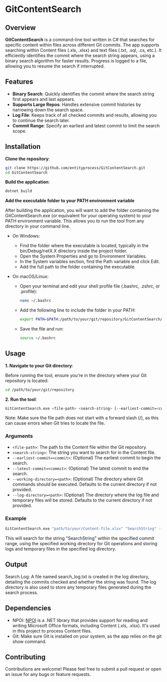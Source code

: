 # GitContentSearch

## Overview

**GitContentSearch** is a command-line tool written in C# that searches for specific content within files across different Git commits. The app supports searching within Content files (.xls, .xlsx) and text files (.txt, .sql, .cs, etc.). It efficiently identifies the commit where the search string appears, using a binary search algorithm for faster results. Progress is logged to a file, allowing you to resume the search if interrupted.

## Features

- **Binary Search**: Quickly identifies the commit where the search string first appears and last appears.
- **Supports Large Repos**: Handles extensive commit histories by narrowing down the search space.
- **Log File**: Keeps track of all checked commits and results, allowing you to continue the search later.
- **Commit Range**: Specify an earliest and latest commit to limit the search scope.

## Installation

**Clone the repository**:

```bash
git clone https://github.com/entityprocess/GitContentSearch.git
cd GitContentSearch
```

**Build the application**:

```bash
dotnet build
```

**Add the executable folder to your PATH environment variable**

After building the application, you will want to add the folder containing the GitContentSearch.exe (or equivalent for your operating system) to your PATH environment variable. This allows you to run the tool from any directory in your command line.

* On Windows:
  * Find the folder where the executable is located, typically in the bin/Debug/netX.X directory inside the project folder.
  * Open the System Properties and go to Environment Variables.
  * In the System variables section, find the Path variable and click Edit.
  * Add the full path to the folder containing the executable.

* On macOS/Linux:

  * Open your terminal and edit your shell profile file (.bashrc, .zshrc, or .profile):
    ```bash
    nano ~/.bashrc
    ```

  * Add the following line to include the folder in your PATH:
    ```bash
    export PATH=$PATH:/path/to/your/git/repository/GitContentSearch/bin/Debug/netX.X
    ```

  * Save the file and run:
    ```bash
    source ~/.bashrc
    ```

## Usage

**1. Navigate to your Git directory**:
  
Before running the tool, ensure you're in the directory where your Git repository is located:

```bash
cd /path/to/your/git/repository
```
**2. Run the tool**:

```bash
GitContentSearch.exe <file-path> <search-string> [--earliest-commit=<commit>] [--latest-commit=<commit>] [--working-directory=<path>] [--log-directory=<path>]
```

Note: Make sure the file path does not start with a forward slash (/), as this can cause errors when Git tries to locate the file.

### Arguments

* `<file-path>`: The path to the Content file within the Git repository.
* `<search-string>`: The string you want to search for in the Content file.
* `--earliest-commit=<commit>`: (Optional) The earliest commit to begin the search.
* `--latest-commit=<commit>`: (Optional) The latest commit to end the search.
* `--working-directory=<path>`: (Optional) The directory where Git commands should be executed. Defaults to the current directory if not provided.
* `--log-directory=<path>`: (Optional) The directory where the log file and temporary files will be stored. Defaults to the current directory if not provided.

### Example

```bash
GitContentSearch.exe "path/to/your/Content-file.xlsx" "SearchString" --earliest-commit=abc123 --latest-commit=def456 --working-directory="/your/git/repo" --log-directory="/your/log/directory"
```

This will search for the string "SearchString" within the specified commit range, using the specified working directory for Git operations and storing logs and temporary files in the specified log directory.

## Output

Search Log: A file named search_log.txt is created in the log directory, detailing the commits checked and whether the string was found. The log directory is also used to store any temporary files generated during the search process.

## Dependencies

* NPOI: [NPOI](https://github.com/nissl-lab/npoi) is a .NET library that provides support for reading and writing Microsoft Office formats, including Content (.xls, .xlsx). It's used in this project to process Content files.
* Git: Make sure Git is installed on your system, as the app relies on the git show command.

## Contributing

Contributions are welcome! Please feel free to submit a pull request or open an issue for any bugs or feature requests.

